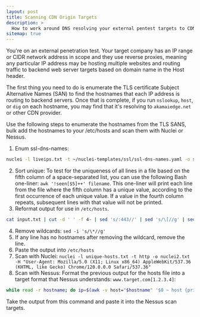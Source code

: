 ```yaml
---
layout: post
title: Scanning CDN Origin Targets
description: >
  How to work around DNS resolving your external pentest targets to CDN (Akamai, Cloudflare) to run targeted scans based on TLS certificate names.
sitemap: true
---
```


You're on an external penetration test. Your target company has an IP range or CIDR network address in scope and they use reverse proxies, meaning any particular IP address may be hosting multiple websites and routing traffic to backend web server targets based on domain name in the Host header. 

The first thing you need to do is enumerate the TLS certificate Subject Alternative Names (SAN) to find the hostnames that each IP address is routing to backend servers. Once that is complete, if you run `nslookup`, `host`, or `dig` on each hostname, you may find that it's resolving to `akamaiedge.net` or other CDN provider.

Use the following steps to enumerate the hostnames from the TLS SANS, bulk add the hostnames to your /etc/hosts and scan them with Nuclei or Nessus.

1. Enum ssl-dns-names:

```bash
nuclei -l liveips.txt -t ~/nuclei-templates/ssl/ssl-dns-names.yaml -o scans/nuclei-ssl-dns-names.txt
```

2. Sort unique: To test for the uniqueness of all lines in a file based on the fifth column of a space-separated list, you can use the following Bash one-liner: `awk '!seen[$5]++' filename`. This one-liner will print each line from the file where the fifth column has a unique value, according to the first occurrence of each unique value. If a value in the fourth column repeats, subsequent lines with that value will not be printed.
3. Reformat output for use in `/etc/hosts`. 

```bash
cat input.txt | cut -d ' ' -f 4- | sed 's/:443//' | sed 's/\[//g' | sed 's/\]//g' | sed 's/"//g' | sed 's/,/ /g' | sed 's/ \*\.[^ ]*//g' > newhostsfile.txt
```

4. Remove wildcards: `sed -i 's/\*//g'`
5. If any line has no hostnames after removing the wildcard, remove the line. 
6. Paste the output into `/etc/hosts`
7. Scan with Nuclei: `nuclei -l unique-hosts.txt -t http -o nuclei2.txt -H "User-Agent: Mozilla/5.0 (X11; Linux x86_64) AppleWebKit/537.36 (KHTML, like Gecko) Chrome/120.0.0.0 Safari/537.36"`
8. Scan with Nessus: Format the previous output for the hosts file into a target format that Nessus understands: `www.target.com[1.2.3.4]`:

```bash
while read -r hostname; do ip=$(awk -v host="$hostname" '$0 ~ host {print $1; exit}' hostsfile.txt); if [[ -n $ip ]]; then echo "${hostname}[${ip}]"; fi; done <newhostsfile.txt > nessusformattedtargets.txt
```

Take the output from this command and paste it into the Nessus scan targets.